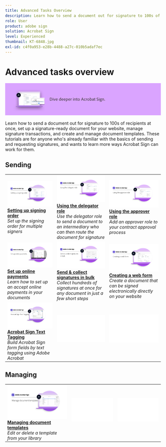 ```yaml
---
title: Advanced Tasks Overview
description: Learn how to send a document out for signature to 100s of recipients at once, set up a signature-ready document for your website, manage signature transactions, and create and manage document templates
role: User
product: adobe sign
solution: Acrobat Sign
level: Experienced
thumbnail: KT-6848.jpg
exl-id: c4f0a953-e28b-4488-a27c-010b5adaf7ec
---
```

# Advanced tasks overview

![Sign Advanced Image](../assets/Hero-Advanced.png)

Learn how to send a document out for signature to 100s of recipients at once, set up a signature-ready document for your website, manage signature transactions, and create and manage document templates. These tutorials are for anyone who's already familiar with the basics of sending and requesting signatures, and wants to learn more ways Acrobat Sign can work for them.

## Sending

<table style="table-layout:fixed">
<tr>
  <td>
    <a href="setting-up-routing.md">
      <img alt="Setting up signing order" src="../assets/Routing.png">
    </a>
    <div>
    <a href="setting-up-routing.md"><strong>Setting up signing order</strong></a>
    </div>
    <em>Set up the signing order for multiple signers</em>
    <br>
  </td>
  <td>
    <a href="delegate-signature.md">
      <img alt="Delegating to someone else" src="../assets/Delegating.png" />
    </a>  
    <div>
    <a href="delegate-signature.md"><strong>Using the delegator role</strong></a>
    </div>
    <em>Use the delegator role to send a document to an intermediary who can then route the document for signature</em>
    <br>
  </td>
  <td>
    <a href="add-an-approver.md">
      <img alt="Using the approver role" src="../assets/Approver.png" />
    </a>
    <div>
    <a href="add-an-approver.md"><strong>Using the approver role</strong></a>
    </div>
    <em>Add an approver role to your contract approval process</em>
    <br>
  </td>
</tr>
<tr>
  <td>
    <a href="set-up-online-payments.md">
      <img alt="Set up online payments" src="../assets/Payments.png" />
    </a>
    <div>
    <a href="set-up-online-payments.md"><strong>Set up online payments</strong></a>
    </div>
    <em>Learn how to set up an accept online payments in your documents</em>
    <br>
  </td>
  <td>
    <a href="megasign.md">
      <img alt="Send & collect signatures in bulk" src="../assets/Megasign.png" />
    </a>
    <div>
    <a href="megasign.md"><strong>Send & collect signatures in bulk</strong></a>
    </div>
    <em>Collect hundreds of signatures at once for any document in just a few short steps</em>
    <br>
  </td>
  <td>
    <a href="webform.md">
      <img alt="Creating a web form" src="../assets/Webform.png" />
    </a>
    <div>
    <a href="webform.md"><strong>Creating a web form</strong></a>
    </div>
    <em>Create a document that can be signed electronically directly on your website</em>
    <br>
  </td>
</tr>
<tr>
   <td>
    <a href="adobe-sign-text-tagging.md">
      <img alt="Acrobat Sign Text Tagging" src="../assets/Text-Tagging.png" />
  </a>
    <div>
    <a href="adobe-sign-text-tagging.md"><strong>Acrobat Sign Text Tagging</strong></a>
    </div>
    <em>Build Acrobat Sign form fields by text tagging using Adobe Acrobat</em>
    <br>
  </td>
  <td>
    <img alt="Spacer" src="../assets/Whitespacer.png" />
    <div>
    <br>
  </td>
  <td>
    <img alt="Spacer" src="../assets/Whitespacer.png" />
    <div>
    <br>
  </td>
</tr>
</table>

## Managing

<table style="table-layout:fixed">
<tr>
  <td>
    <a href="edit-a-template.md">
      <img alt="Managing document templates" src="../assets/ManageTemplate.png" />
    </a>
    <div>
    <a href="edit-a-template.md"><strong>Managing document templates</strong></a>
    </div>
    <em>Edit or delete a template from your library</em>
    <br>
  </td>  
  <td>
    <img alt="Spacer" src="../assets/Whitespacer.png" />
    <div>
    <br>
  </td>
  <td>
    <img alt="Spacer" src="../assets/Whitespacer.png" />
    <div>
    <br>
  </td>
</tr>
</table>
